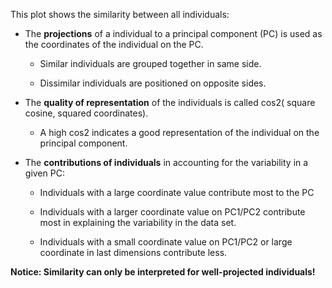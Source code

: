 This plot shows the similarity between all individuals:

* The **projections** of a individual to a principal component (PC) is used as
the coordinates of the individual on the PC.

  * Similar individuals are grouped together in same side.
  
  * Dissimilar individuals are positioned on opposite sides.

* The **quality of representation** of the individuals is called cos2(
  square cosine, squared coordinates).

  * A high cos2 indicates a good representation of the individual on the
  principal component. 


* The **contributions of individuals** in accounting for the variability in a 
  given PC:

  * Individuals with a large coordinate value contribute most to the PC
  
  * Individuals with a larger coordinate value on PC1/PC2 contribute most in
    explaining the variability in the data set.
  
  * Individuals with a small coordinate value on PC1/PC2 or large coordinate in
    last dimensions contribute less.


**Notice: Similarity can only be interpreted for well-projected individuals!**

